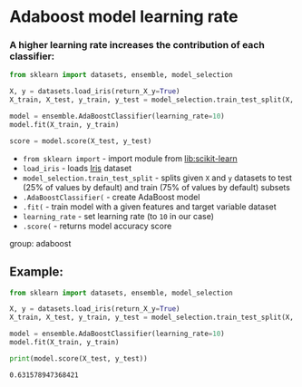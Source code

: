 # Adaboost model learning rate

### A higher learning rate increases the contribution of each classifier:

```python
from sklearn import datasets, ensemble, model_selection

X, y = datasets.load_iris(return_X_y=True)
X_train, X_test, y_train, y_test = model_selection.train_test_split(X, y)

model = ensemble.AdaBoostClassifier(learning_rate=10)
model.fit(X_train, y_train)

score = model.score(X_test, y_test)
```

- `from sklearn import` - import module from [lib:scikit-learn](https://onelinerhub.com/python-scikit-learn/how-to-install-scikit-learn-using-pip)
- `load_iris` - loads [Iris](https://scikit-learn.org/stable/auto_examples/datasets/plot_iris_dataset.html) dataset
- `model_selection.train_test_split` - splits given `X` and `y` datasets to test (25% of values by default) and train (75% of values by default) subsets
- `.AdaBoostClassifier(` - create AdaBoost model
- `.fit(` - train model with a given features and target variable dataset
- `learning_rate` - set learning rate (to `10` in our case)
- `.score(` - returns model accuracy score

group: adaboost

## Example: 
```python
from sklearn import datasets, ensemble, model_selection

X, y = datasets.load_iris(return_X_y=True)
X_train, X_test, y_train, y_test = model_selection.train_test_split(X, y)

model = ensemble.AdaBoostClassifier(learning_rate=10)
model.fit(X_train, y_train)

print(model.score(X_test, y_test))
```
```
0.631578947368421

```

